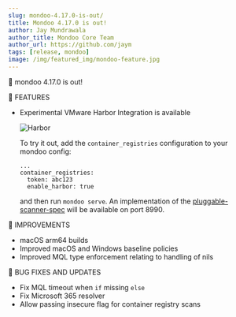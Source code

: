 ```yaml
---
slug: mondoo-4.17.0-is-out/
title: Mondoo 4.17.0 is out!
author: Jay Mundrawala
author_title: Mondoo Core Team
author_url: https://github.com/jaym
tags: [release, mondoo]
image: /img/featured_img/mondoo-feature.jpg
---
```


🥳 mondoo 4.17.0 is out!

🎉 FEATURES

- Experimental VMware Harbor Integration is available

  ![Harbor](/img/releases/2021-08-24-mondoo-4.17.0-is-out/harbor.png)

  To try it out, add the `container_registries` configuration
  to your mondoo config:

  ```
  ...
  container_registries:
    token: abc123
    enable_harbor: true
  ```

  and then run `mondoo serve`. An implementation of the [pluggable-scanner-spec](https://github.com/goharbor/pluggable-scanner-spec)
  will be available on port 8990.

🧹 IMPROVEMENTS

- macOS arm64 builds
- Improved macOS and Windows baseline policies
- Improved MQL type enforcement relating to handling of nils

🐛 BUG FIXES AND UPDATES

- Fix MQL timeout when `if` missing `else`
- Fix Microsoft 365 resolver
- Allow passing insecure flag for container registry scans
